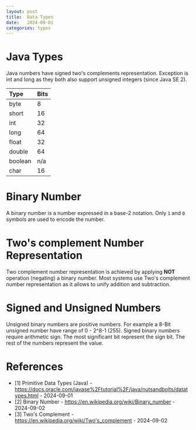 ```yaml
---
layout: post
title:  Data Types
date:   2024-09-01
categories: types
---
```


# Java Types

Java numbers have signed two's complements representation. Exception is int and long as they both also support unsigned integers (since Java SE 2).  

| Type    | Bits |
|:--------|:-----|
| byte    | 8    |
| short   | 16   |
| int     | 32   |
| long    | 64   |
| float   | 32   |
| double  | 64   |
| boolean | n/a  |
| char    | 16   |


# Binary Number

A binary number is a number expressed in a base-2 notation. Only `1` and `0` symbols are used to encode the number.

# Two's complement Number Representation

Two complement number representation is achieved by applying **NOT** operation (negating) a binary number. Most systems use Two's complement number representation as it allows to unify addition and subtraction. 

# Signed and Unsigned Numbers

Unsigned binary numbers are positive numbers. For example a 8-Bit unsigned number have range of 0 - 2^8-1 (255). Signed binary numbers require arithmetic sign. The most significant bit represent the sign bit. The rest of the numbers represent the value.


# References

- [1] Primitive Data Types (Java) - <https://docs.oracle.com/javase%2Ftutorial%2F/java/nutsandbolts/datatypes.html> - 2024-09-01
- [2] Binary Number - <https://en.wikipedia.org/wiki/Binary_number> - 2024-09-02
- [3] Two's Complement - <https://en.wikipedia.org/wiki/Two's_complement> - 2024-09-02
